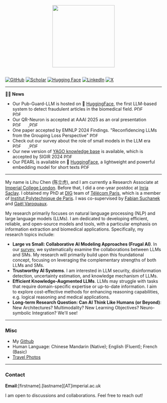 
<div align=center>
<img src="/assets/img/lihu_avatar.jpeg" width="200px" />
</div>

<br>

[![GitHub](https://img.shields.io/badge/GitHub-%23121011.svg?logo=github&logoColor=white)](https://github.com/tigerchen52) 
[![Scholar](https://img.shields.io/badge/Google-4285F4?logo=google&logoColor=white)](https://scholar.google.com/citations?user=oRs8regAAAAJ&hl=en)
[![Hugging Face](https://img.shields.io/badge/Hugging%20Face-FFD21E?logo=huggingface&logoColor=000)](https://huggingface.co/Lihuchen)
[![LinkedIn](https://img.shields.io/badge/Linkedin-%230077B5.svg?logo=linkedin&logoColor=white)](https://www.linkedin.com/in/lihu-chen-43482a284/)
[![X](https://img.shields.io/badge/X-%23000000.svg?logo=X&logoColor=white)](https://twitter.com/LihuChen)


___

📢📢 **News**
* Our Pub-Guard-LLM is hosted on 🤗 [HuggingFace](https://huggingface.co/Lihuchen/pub-guard-llama-8b), the first LLM-based system to detect fraudulent articles in the biomedical field. <a href="https://arxiv.org/pdf/2502.15429">
  <img src="https://img.shields.io/badge/PDF-arxiv-10868" alt="PDF Badge" width="50" height="13">
 </a> <a href="https://github.com/tigerchen52/pub_guard_llm">
  <img src="https://img.shields.io/badge/GitHub-%23121011.svg?logo=github&logoColor=white" alt="PDF Badge" width="50" height="13"></a>  <br>
* Our QR-Neuron is accepted at AAAI 2025 as an oral presentation <a href="https://arxiv.org/abs/2406.10868">
  <img src="https://img.shields.io/badge/PDF-arxiv-10868" alt="PDF Badge" width="50" height="13">
 </a> <a href="https://github.com/tigerchen52/qrneuron">
  <img src="https://img.shields.io/badge/GitHub-%23121011.svg?logo=github&logoColor=white" alt="PDF Badge" width="50" height="13"></a>  <br>
* One paper accepted by EMNLP 2024 Findings. "Reconfidencing LLMs from the Grouping Loss Perspective"  <a href="https://arxiv.org/pdf/2402.04957">
  <img src="https://img.shields.io/badge/PDF-arxiv-10868" alt="PDF Badge" width="50" height="13">
 </a> <br>
* Check out our survey about the role of small models in the LLM era <a href="https://arxiv.org/abs/2409.06857">
  <img src="https://img.shields.io/badge/PDF-arxiv-10868" alt="PDF Badge" width="50" height="13">
 </a> <a href="https://github.com/tigerchen52/role_of_small_models">
  <img src="https://img.shields.io/badge/GitHub-%23121011.svg?logo=github&logoColor=white" alt="PDF Badge" width="50" height="13"></a> <br>
* Our new version of [YAGO knowledge base](https://yago-knowledge.org/) is available, which is accepted by SIGIR 2024 <a href="https://dl.acm.org/doi/abs/10.1145/3626772.3657876"> 
  <img src="https://img.shields.io/badge/PDF-SIGIR-10868" alt="PDF Badge" width="50" height="13">
 </a> <br>
* Our PEARL is available on 🤗 [HuggingFace](https://huggingface.co/Lihuchen/pearl_small), a lightweight and powerful embedding model for short texts <a href="https://huggingface.co/Lihuchen/pearl_small"> 
  <img src="https://img.shields.io/badge/Hugging%20Face-FFD21E?logo=huggingface&logoColor=000" alt="PDF Badge" width="60" height="13">
 </a> <br>

___

My name is Lihu Chen (陈立虎), and I am currently a Research Associate at [Imperial College London](https://www.imperial.ac.uk/). 
Before that, I did a one-year postdoc at [Inria Saclay](https://www.inria.fr/en/inria-saclay-centre). I obtained my PhD at [DIG](https://dig.telecom-paris.fr/blog/) team of [Télécom Paris](https://www.telecom-paris.fr/en/home), which is a member of [Institut Polytechnique de Paris](https://www.ip-paris.fr/en). I was co-supervised by [Fabian Suchanek](https://suchanek.name/) and [Gaël Varoquaux](http://gael-varoquaux.info/). <br>

My research primarily focuses on natural language processing (NLP) and large language models (LLMs).
I am dedicated to developing efficient, reliable, and open-source models and tools, with a particular emphasis on information extraction and biomedical applications. Specifically, my research topics include: 

* **Large vs Small: Collaborative AI Modeling Approaches (Frugal AI)**.  In our [survey](https://arxiv.org/abs/2409.06857), we systematically examine the collaborations between LLMs and SMs.
My research will primarily build upon this foundational concept, focusing on leveraging the complementary strengths of both LLMs and SMs. 
* **Trustworthy AI Systems**. I am interested in LLM security, disinformation detection, uncertainty estimation, and knowledge mechanism of LLMs.
* **Efficient Knowledge-Augmented LLMs**. LLMs may struggle with tasks that require domain-specific expertise or up-to-date information. I aim to explore cost-effective methods for enhancing reasoning capabilities, e.g. logical reasoning and medical applications. 
* **Long-term Research Question: Can AI Think Like Humans (or Beyond)**: New Architectures? Multimodality? New Learning Objectives? Neuro-symbolic Integration? We'll see!


___


### Misc
* My [Github](https://github.com/tigerchen52) 
* Human Language: Chinese Mandarin (Native); English (Fluent); French (Basic)
* [Travel Photos](https://chenlihu.com/blog/)

___

### Contact
**Email**:[firstname].[lastname][AT]imperial.ac.uk

I am open to discussions and collaborations. Feel free to reach out!
